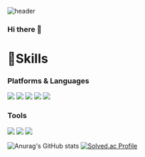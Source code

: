 ![header](https://capsule-render.vercel.app/api?type=Waving&height=180&color=F8BBD0&text=BeginAgain&fontColor=3E2723&fontSize=80&animation=fadeIn&fontAlignY=45)

### Hi there 👋

# 💪Skills
### Platforms & Languages
<img src="https://img.shields.io/badge/-F8C517?style=for-the-badge&logo=c&logoColor=white"> <img src="https://img.shields.io/badge/ c++-FF8800?style=for-the-badge&logo=cplusplus&logoColor=white"> <img src="https://img.shields.io/badge/JAVA-C5E1A5?style=for-the-badge&logo=java&logoColor=white"> <img src="https://img.shields.io/badge/Spring Boot-6DB33F?style=for-the-badge&logo=springboot&logoColor=white"> <img src="https://img.shields.io/badge/MYSQL-4479A1?style=for-the-badge&logo=mysql&logoColor=white">
### Tools
<img src="https://img.shields.io/badge/Git-F05032?style=for-the-badge&logo=git&logoColor=white"> <img src="https://img.shields.io/badge/Visual Studio-5C2D91?style=for-the-badge&logo=visualstudio&logoColor=white"> <img src="https://img.shields.io/badge/IntelliJ-000000?style=for-the-badge&logo=intellijidea&logoColor=white">

![Anurag's GitHub stats](https://github-readme-stats.vercel.app/api?username=minseo0102&show_icons=true&theme=omni)
[![Solved.ac Profile](http://mazassumnida.wtf/api/v2/generate_badge?boj=kms4718275)](https://solved.ac/kms4718275/)

<!--
# :mailbox_with_mail: Contacts
<img src="https://img.shields.io/badge/Gmail-EA4335?style=for-the-badge&logo=gmail&logoColor=white"> <img src="https://img.shields.io/badge/Naver-03C75A?style=for-the-badge&logo=naver&logoColor=white">
-->

<!--
//MysQL
<img src="https://img.shields.io/badge/MySQL-4479A1?style=for-the-badge&logo=MySQL&logoColor=white">
//Oracle
<img src="https://img.shields.io/badge/Oracle-F80000?style=for-the-badge&logo=Oracle&logoColor=white">
//Eclipse
<img src="https://img.shields.io/badge/Eclipse-2C2255?style=for-the-badge&logo=Eclipse%20IDE&logoColor=white">
//github
<img src="https://img.shields.io/badge/github-181717?style=for-the-badge&logo=github&logoColor=white">
//aws
<img src="https://img.shields.io/badge/aws-232F3E?style=for-the-badge&logo=aws&logoColor=white">
-->

<!--
**minseo0102/minseo0102** is a ✨ _special_ ✨ repository because its `README.md` (this file) appears on your GitHub profile.

Here are some ideas to get you started:

- 🔭 I’m currently working on ...
- 🌱 I’m currently learning ...
- 👯 I’m looking to collaborate on ...
- 🤔 I’m looking for help with ...
- 💬 Ask me about ...
- 📫 How to reach me: ...
- 😄 Pronouns: ...
- ⚡ Fun fact: ...
-->


